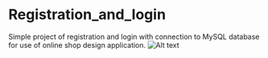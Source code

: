# Registration_and_login
Simple project of registration and login with connection to MySQL database for use of online shop design application.
![Alt text](https://user-images.githubusercontent.com/60759402/88106331-9a7ac180-cba5-11ea-85f6-f809e85dca66.png?raw=true "login-reg")

